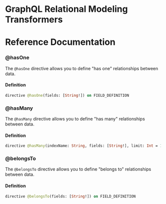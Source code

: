 # GraphQL Relational Modeling Transformers

# Reference Documentation

### @hasOne

The `@hasOne` directive allows you to define "has one" relationships between data.

#### Definition

```graphql
directive @hasOne(fields: [String!]) on FIELD_DEFINITION
```

### @hasMany

The `@hasMany` directive allows you to define "has many" relationships between data.

#### Definition

```graphql
directive @hasMany(indexName: String, fields: [String!], limit: Int = 100) on FIELD_DEFINITION
```

### @belongsTo

The `@belongsTo` directive allows you to define "belongs to" relationships between data.

#### Definition

```graphql
directive @belongsTo(fields: [String!]) on FIELD_DEFINITION
```
